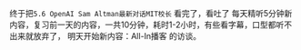 终于把`5.6 OpenAI Sam Altman最新对话MIT校长` 看完了，看吐了
每天精听5分钟新内容，复习前一天的内容，一共10分钟，耗时1-2小时，有些看字幕，口型都听不出来就放弃了，
明天开始新内容：All-In播客 的访谈。
